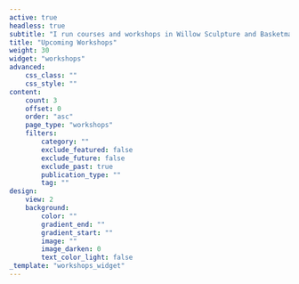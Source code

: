 ```yaml
---
active: true
headless: true
subtitle: "I run courses and workshops in Willow Sculpture and Basketmaking throughout the year, here are some of my upcoming workshops, or you can [see all of them here](/workshops)"
title: "Upcoming Workshops"
weight: 30
widget: "workshops"
advanced:
    css_class: ""
    css_style: ""
content:
    count: 3
    offset: 0
    order: "asc"
    page_type: "workshops"
    filters:
        category: ""
        exclude_featured: false
        exclude_future: false
        exclude_past: true
        publication_type: ""
        tag: ""
design:
    view: 2
    background:
        color: ""
        gradient_end: ""
        gradient_start: ""
        image: ""
        image_darken: 0
        text_color_light: false
_template: "workshops_widget"
---
```

